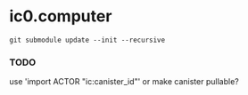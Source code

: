 # ic0.computer

```
git submodule update --init --recursive

```

### TODO

use 'import ACTOR "ic:canister_id"' or make canister pullable?
